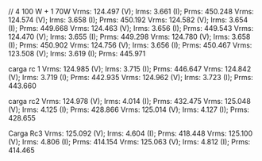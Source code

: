// 4 100 W + 1 70W
Vrms: 124.497 (V); Irms: 3.661 (I); Prms: 450.248
Vrms: 124.574 (V); Irms: 3.658 (I); Prms: 450.192
Vrms: 124.582 (V); Irms: 3.654 (I); Prms: 449.668
Vrms: 124.463 (V); Irms: 3.656 (I); Prms: 449.543
Vrms: 124.470 (V); Irms: 3.655 (I); Prms: 449.298
Vrms: 124.780 (V); Irms: 3.658 (I); Prms: 450.902
Vrms: 124.756 (V); Irms: 3.656 (I); Prms: 450.467
Vrms: 123.508 (V); Irms: 3.619 (I); Prms: 445.971

carga rc 1
Vrms: 124.985 (V); Irms: 3.715 (I); Prms: 446.647
Vrms: 124.842 (V); Irms: 3.719 (I); Prms: 442.935
Vrms: 124.962 (V); Irms: 3.723 (I); Prms: 443.660

carga rc2
Vrms: 124.978 (V); Irms: 4.014 (I); Prms: 432.475
Vrms: 125.048 (V); Irms: 4.125 (I); Prms: 428.866
Vrms: 125.014 (V); Irms: 4.127 (I); Prms: 428.655

Carga Rc3
Vrms: 125.092 (V); Irms: 4.604 (I); Prms: 418.448
Vrms: 125.100 (V); Irms: 4.806 (I); Prms: 414.154
Vrms: 125.063 (V); Irms: 4.812 (I); Prms: 414.465